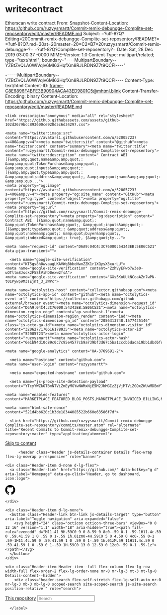 # writecontract
Etherscan write contract
From: <Saved by Blink>
Snapshot-Content-Location: https://github.com/ruzyysmartt/Commit-remix-debungge-Complite-set-reposentory/edit/master/README.md
Subject: =?utf-8?Q?Editing=20Commit-remix-debungge-Complite-set-reposentory/README?=
 =?utf-8?Q?.md=20at=20master=20=C2=B7=20ruzyysmartt/Commit-remix-debungge-?=
 =?utf-8?Q?Complite-set-reposentory?=
Date: Sat, 28 Dec 2019 03:00:37 -0000
MIME-Version: 1.0
Content-Type: multipart/related;
	type="text/html";
	boundary="----MultipartBoundary--YZBtZvQLA0WiVqlv6MI63HqfXm8RJLRDN9Z7t9QCFl----"


------MultipartBoundary--YZBtZvQLA0WiVqlv6MI63HqfXm8RJLRDN9Z7t9QCFl----
Content-Type: text/html
Content-ID: <frame-C8E6896F4BFE3B90904ACA43ED9801C5@mhtml.blink>
Content-Transfer-Encoding: binary
Content-Location: https://github.com/ruzyysmartt/Commit-remix-debungge-Complite-set-reposentory/edit/master/README.md

<!DOCTYPE html><html lang="en"><head><meta http-equiv="Content-Type" content="text/html; charset=UTF-8">
    
  <link rel="dns-prefetch" href="https://github.githubassets.com/">
  <link rel="dns-prefetch" href="https://avatars0.githubusercontent.com/">
  <link rel="dns-prefetch" href="https://avatars1.githubusercontent.com/">
  <link rel="dns-prefetch" href="https://avatars2.githubusercontent.com/">
  <link rel="dns-prefetch" href="https://avatars3.githubusercontent.com/">
  <link rel="dns-prefetch" href="https://github-cloud.s3.amazonaws.com/">
  <link rel="dns-prefetch" href="https://user-images.githubusercontent.com/">



  <link crossorigin="anonymous" media="all" rel="stylesheet" href="https://github.githubassets.com/assets/frameworks-02a3eaa24db2bd1ed9b64450595fc2cf.css">
  
    <link crossorigin="anonymous" media="all" rel="stylesheet" href="https://github.githubassets.com/assets/github-102d2679bcc893600ce928d5c6d34297.css">
    
    
    
    


  <meta name="viewport" content="width=device-width">
  
  <title>Editing Commit-remix-debungge-Complite-set-reposentory/README.md at master · ruzyysmartt/Commit-remix-debungge-Complite-set-reposentory</title>
    <meta name="description" content=" Contract ABI  [{&quot;name&quot;: &quot;TokenPurchase&quot;, &quot;inputs&quot;: [{&quot;type&quot;: &quot;address&quot;, &quot;name&quot;: &quot;buyer&quot;, &quot;indexed&quot;: true}, {&quot;type&quot;: &quot;uint256&quot;, &quot;name&quot;: &quot;eth_sold&quot;, &quot;indexed&quot;: true}, {&quot;type&quot;: &quot;uint256&quot;, &quot;name&quot;: &quot;tokens_bought&quot;, &quot;indexed&quot;: true}], &quot;anonymous&quot;: false, &quot;type&quot;: &quot;event&quot;}, {&quot;name&quot;: &quot;EthPurchase&quot;, &quot;inputs&quot;: [{&quot;type&quot;: &quot;address&quot;, &quot;name&quot;: &quot;buyer&quot;, &quot;indexed&quot;: true}, {&quot;type&quot;: &quot;uint256&quot;, &quot;name&quot;: &quot;tokens_sold&quot;, &quot;indexed&quot;: true}, {&quot;type&quot;: &quot;uint256&quot;, &quot;name&quot;: &quot;eth_bought&quot;, &quot;indexed&quot;: true}], &quot;anonymous&quot;: false, &quot;type&quot;: &quot;event&quot;}, {&quot;name&quot;: &quot;AddLiquidity&quot;, &quot;inputs&quot;: [{&quot;type&quot;: &quot;address&quot;, &quot;name&quot;: &quot;provider&quot;, &quot;indexed&quot;: true}, {&quot;type&quot;: &quot;uint256&quot;, &quot;name&quot;: &quot;eth_amount&quot;, &quot;indexed&quot;: true}, {&quot;type&quot;: &quot;uint256&quot;, &quot;name&quot;: &quot;token_amount&quot;, &quot;indexed&quot;: true}], &quot;anonymous&quot;: false, &quot;type&quot;: &quot;event&quot;}, {&quot;name&quot;: &quot;RemoveLiquidity&quot;, &quot;inputs&quot;: [{&quot;type&quot;: &quot;address&quot;, &quot;name&quot;: &quot;provider&quot;, &quot;indexed&quot;: true}, {&quot;type&quot;: &quot;uint256&quot;, &quot;name&quot;: &quot;eth_amount&quot;, &quot;indexed&quot;: true}, {&quot;type&quot;: &quot;uint256&quot;, &quot;name&quot;: &quot;token_amount&quot;, &quot;indexed&quot;: true}], &quot;anonymous&quot;: false, &quot;type&quot;: &quot;event&quot;}, {&quot;name&quot;: &quot;Transfer&quot;, &quot;inputs&quot;: [{&quot;type&quot;: &quot;address&quot;, &quot;name&quot;: &quot;_from&quot;, &quot;indexed&quot;: true}, {&quot;type&quot;: &quot;address&quot;, &quot;name&quot;: &quot;_to&quot;, &quot;indexed&quot;: true}, {&quot;type&quot;: &quot;uint256&quot;, &quot;name&quot;: &quot;_value&quot;, &quot;indexed&quot;: false}], &quot;anonymous&quot;: false, &quot;type&quot;: &quot;event&quot;}, {&quot;name&quot;: &quot;Approval&quot;, &quot;inputs&quot;: [{&quot;type&quot;: &quot;address&quot;, &quot;name&quot;: &quot;_owner&quot;, &quot;indexed&quot;: true}, {&quot;type&quot;: &quot;address&quot;, &quot;name&quot;: &quot;_spender&quot;, &quot;indexed&quot;: true}, {&quot;type&quot;: &quot;uint256&quot;, &quot;name&quot;: &quot;_value&quot;, &quot;indexed&quot;: false}], &quot;anonymous&quot;: false, &quot;type&quot;: &quot;event&quot;}, {&quot;name&quot;: &quot;setup&quot;, &quot;outputs&quot;: [], &quot;inputs&quot;: [{&quot;type&quot;: &quot;address&quot;, &quot;name&quot;: &quot;token_addr&quot;}], &quot;constant&quot;: false, &quot;payable&quot;: false, &quot;type&quot;: &quot;function&quot;, &quot;gas&quot;: 175875}, {&quot;name&quot;: &quot;addLiquidity&quot;, &quot;outputs&quot;: [{&quot;type&quot;: &quot;uint256&quot;, &quot;name&quot;: &quot;out&quot;}], &quot;inputs&quot;: [{&quot;type&quot;: &quot;uint256&quot;, &quot;name&quot;: &quot;min_liquidity&quot;}, {&quot;type&quot;: &quot;uint256&quot;, &quot;name&quot;: &quot;max_tokens&quot;}, {&quot;type&quot;: &quot;uint256&quot;, &quot;name&quot;: &quot;deadline&quot;}], &quot;constant&quot;: false, &quot;payable&quot;: true, &quot;type&quot;: &quot;function&quot;, &quot;gas&quot;: 82616}, {&quot;name&quot;: &quot;removeLiquidity&quot;, &quot;outputs&quot;: [{&quot;type&quot;: &quot;uint256&quot;, &quot;name&quot;: &quot;out&quot;}, {&quot;type&quot;: &quot;uint256&quot;, &quot;name&quot;: &quot;out&quot;}], &quot;inputs&quot;: [{&quot;type&quot;: &quot;uint256&quot;, &quot;name&quot;: &quot;amount&quot;}, {&quot;type&quot;: &quot;uint256&quot;, &quot;name&quot;: &quot;min_eth&quot;}, {&quot;type&quot;: &quot;uint256&quot;, &quot;name&quot;: &quot;min_tokens&quot;}, {&quot;type&quot;: &quot;uint256&quot;, &quot;name&quot;: &quot;deadline&quot;}], &quot;constant&quot;: false, &quot;payable&quot;: false, &quot;type&quot;: &quot;function&quot;, &quot;gas&quot;: 116814}, {&quot;name&quot;: &quot;__default__&quot;, &quot;outputs&quot;: [], &quot;inputs&quot;: [], &quot;constant&quot;: false, &quot;payable&quot;: true, &quot;type&quot;: &quot;function&quot;}, {&quot;name&quot;: &quot;ethToTokenSwapInput&quot;, &quot;outputs&quot;: [{&quot;type&quot;: &quot;uint256&quot;, &quot;name&quot;: &quot;out&quot;}], &quot;inputs&quot;: [{&quot;type&quot;: &quot;uint256&quot;, &quot;name&quot;: &quot;min_tokens&quot;}, {&quot;type&quot;: &quot;uint256&quot;, &quot;name&quot;: &quot;deadline&quot;}], &quot;constant&quot;: false, &quot;payable&quot;: true, &quot;type&quot;: &quot;function&quot;, &quot;gas&quot;: 12757}, {&quot;name&quot;: &quot;ethToTokenTransferInput&quot;, &quot;outputs&quot;: [{&quot;type&quot;: &quot;uint256&quot;, &quot;name&quot;: &quot;out&quot;}], &quot;inputs&quot;: [{&quot;type&quot;: &quot;uint256&quot;, &quot;name&quot;: &quot;min_tokens&quot;}, {&quot;type&quot;: &quot;uint256&quot;, &quot;name&quot;: &quot;deadline&quot;}, {&quot;type&quot;: &quot;address&quot;, &quot;name&quot;: &quot;recipient&quot;}], &quot;constant&quot;: false, &quot;payable&quot;: true, &quot;type&quot;: &quot;function&quot;, &quot;gas&quot;: 12965}, {&quot;name&quot;: &quot;ethToTokenSwapOutput&quot;, &quot;outputs&quot;: [{&quot;type&quot;: &quot;uint256&quot;, &quot;name&quot;: &quot;out&quot;}], &quot;inputs&quot;: [{&quot;type&quot;: &quot;uint256&quot;, &quot;name&quot;: &quot;tokens_bought&quot;}, {&quot;type&quot;: &quot;uint256&quot;, &quot;name&quot;: &quot;deadline&quot;}], &quot;constant&quot;: false, &quot;payable&quot;: true, &quot;type&quot;: &quot;function&quot;, &quot;gas&quot;: 50463}, {&quot;name&quot;: &quot;ethToTokenTransferOutput&quot;, &quot;outputs&quot;: [{&quot;type&quot;: &quot;uint256&quot;, &quot;name&quot;: &quot;out&quot;}], &quot;inputs&quot;: [{&quot;type&quot;: &quot;uint256&quot;, &quot;name&quot;: &quot;tokens_bought&quot;}, {&quot;type&quot;: &quot;uint256&quot;, &quot;name&quot;: &quot;deadline&quot;}, {&quot;type&quot;: &quot;address&quot;, &quot;name&quot;: &quot;recipient&quot;}], &quot;constant&quot;: false, &quot;payable&quot;: true, &quot;type&quot;: &quot;function&quot;, &quot;gas&quot;: 50671}, {&quot;name&quot;: &quot;tokenToEthSwapInput&quot;, &quot;outputs&quot;: [{&quot;type&quot;: &quot;uint256&quot;, &quot;name&quot;: &quot;out&quot;}], &quot;inputs&quot;: [{&quot;type&quot;: &quot;uint256&quot;, &quot;name&quot;: &quot;tokens_sold&quot;}, {&quot;type&quot;: &quot;uint256&quot;, &quot;name&quot;: &quot;min_eth&quot;}, {&quot;type&quot;: &quot;uint256&quot;, &quot;name&quot;: &quot;deadline&quot;}], &quot;constant&quot;: false, &quot;payable&quot;: false, &quot;type&quot;: &quot;function&quot;, &quot;gas&quot;: 47503}, {&quot;name&quot;: &quot;tokenToEthTransferInput&quot;, &quot;outputs&quot;: [{&quot;type&quot;: &quot;uint256&quot;, &quot;name&quot;: &quot;out&quot;}], &quot;inputs&quot;: [{&quot;type&quot;: &quot;uint256&quot;, &quot;name&quot;: &quot;tokens_sold&quot;}, {&quot;type&quot;: &quot;uint256&quot;, &quot;name&quot;: &quot;min_eth&quot;}, {&quot;type&quot;: &quot;uint256&quot;, &quot;name&quot;: &quot;deadline&quot;}, {&quot;type&quot;: &quot;address&quot;, &quot;name&quot;: &quot;recipient&quot;}], &quot;constant&quot;: false, &quot;payable&quot;: false, &quot;type&quot;: &quot;function&quot;, &quot;gas&quot;: 47712}, {&quot;name&quot;: &quot;tokenToEthSwapOutput&quot;, &quot;outputs&quot;: [{&quot;type&quot;: &quot;uint256&quot;, &quot;name&quot;: &quot;out&quot;}], &quot;inputs&quot;: [{&quot;type&quot;: &quot;uint256&quot;, &quot;name&quot;: &quot;eth_bought&quot;}, {&quot;type&quot;: &quot;uint256&quot;, &quot;name&quot;: &quot;max_tokens&quot;}, {&quot;type&quot;: &quot;uint256&quot;, &quot;name&quot;: &quot;deadline&quot;}], &quot;constant&quot;: false, &quot;payable&quot;: false, &quot;type&quot;: &quot;function&quot;, &quot;gas&quot;: 50175}, {&quot;name&quot;: &quot;tokenToEthTransferOutput&quot;, &quot;outputs&quot;: [{&quot;type&quot;: &quot;uint256&quot;, &quot;name&quot;: &quot;out&quot;}], &quot;inputs&quot;: [{&quot;type&quot;: &quot;uint256&quot;, &quot;name&quot;: &quot;eth_bought&quot;}, {&quot;type&quot;: &quot;uint256&quot;, &quot;name&quot;: &quot;max_tokens&quot;}, {&quot;type&quot;: &quot;uint256&quot;, &quot;name&quot;: &quot;deadline&quot;}, {&quot;type&quot;: &quot;address&quot;, &quot;name&quot;: &quot;recipient&quot;}], &quot;constant&quot;: false, &quot;payable&quot;: false, &quot;type&quot;: &quot;function&quot;, &quot;gas&quot;: 50384}, {&quot;name&quot;: &quot;tokenToTokenSwapInput&quot;, &quot;outputs&quot;: [{&quot;type&quot;: &quot;uint256&quot;, &quot;name&quot;: &quot;out&quot;}], &quot;inputs&quot;: [{&quot;type&quot;: &quot;uint256&quot;, &quot;name&quot;: &quot;tokens_sold&quot;}, {&quot;type&quot;: &quot;uint256&quot;, &quot;name&quot;: &quot;min_tokens_bought&quot;}, {&quot;type&quot;: &quot;uint256&quot;, &quot;name&quot;: &quot;min_eth_bought&quot;}, {&quot;type&quot;: &quot;uint256&quot;, &quot;name&quot;: &quot;deadline&quot;}, {&quot;type&quot;: &quot;address&quot;, &quot;name&quot;: &quot;token_addr&quot;}], &quot;constant&quot;: false, &quot;payable&quot;: false, &quot;type&quot;: &quot;function&quot;, &quot;gas&quot;: 51007}, {&quot;name&quot;: &quot;tokenToTokenTransferInput&quot;, &quot;outputs&quot;: [{&quot;type&quot;: &quot;uint256&quot;, &quot;name&quot;: &quot;out&quot;}], &quot;inputs&quot;: [{&quot;type&quot;: &quot;uint256&quot;, &quot;name&quot;: &quot;tokens_sold&quot;}, {&quot;type&quot;: &quot;uint256&quot;, &quot;name&quot;: &quot;min_tokens_bought&quot;}, {&quot;type&quot;: &quot;uint256&quot;, &quot;name&quot;: &quot;min_eth_bought&quot;}, {&quot;type&quot;: &quot;uint256&quot;, &quot;name&quot;: &quot;deadline&quot;}, {&quot;type&quot;: &quot;address&quot;, &quot;name&quot;: &quot;recipient&quot;}, {&quot;type&quot;: &quot;address&quot;, &quot;name&quot;: &quot;token_addr&quot;}], &quot;constant&quot;: false, &quot;payable&quot;: false, &quot;type&quot;: &quot;function&quot;, &quot;gas&quot;: 51098}, {&quot;name&quot;: &quot;tokenToTokenSwapOutput&quot;, &quot;outputs&quot;: [{&quot;type&quot;: &quot;uint256&quot;, &quot;name&quot;: &quot;out&quot;}], &quot;inputs&quot;: [{&quot;type&quot;: &quot;uint256&quot;, &quot;name&quot;: &quot;tokens_bought&quot;}, {&quot;type&quot;: &quot;uint256&quot;, &quot;name&quot;: &quot;max_tokens_sold&quot;}, {&quot;type&quot;: &quot;uint256&quot;, &quot;name&quot;: &quot;max_eth_sold&quot;}, {&quot;type&quot;: &quot;uint256&quot;, &quot;name&quot;: &quot;deadline&quot;}, {&quot;type&quot;: &quot;address&quot;, &quot;name&quot;: &quot;token_addr&quot;}], &quot;constant&quot;: false, &quot;payable&quot;: false, &quot;type&quot;: &quot;function&quot;, &quot;gas&quot;: 54928}, {&quot;name&quot;: &quot;tokenToTokenTransferOutput&quot;, &quot;outputs&quot;: [{&quot;type&quot;: &quot;uint256&quot;, &quot;name&quot;: &quot;out&quot;}], &quot;inputs&quot;: [{&quot;type&quot;: &quot;uint256&quot;, &quot;name&quot;: &quot;tokens_bought&quot;}, {&quot;type&quot;: &quot;uint256&quot;, &quot;name&quot;: &quot;max_tokens_sold&quot;}, {&quot;type&quot;: &quot;uint256&quot;, &quot;name&quot;: &quot;max_eth_sold&quot;}, {&quot;type&quot;: &quot;uint256&quot;, &quot;name&quot;: &quot;deadline&quot;}, {&quot;type&quot;: &quot;address&quot;, &quot;name&quot;: &quot;recipient&quot;}, {&quot;type&quot;: &quot;address&quot;, &quot;name&quot;: &quot;token_addr&quot;}], &quot;constant&quot;: false, &quot;payable&quot;: false, &quot;type&quot;: &quot;function&quot;, &quot;gas&quot;: 55019}, {&quot;name&quot;: &quot;tokenToExchangeSwapInput&quot;, &quot;outputs&quot;: [{&quot;type&quot;: &quot;uint256&quot;, &quot;name&quot;: &quot;out&quot;}], &quot;inputs&quot;: [{&quot;type&quot;: &quot;uint256&quot;, &quot;name&quot;: &quot;tokens_sold&quot;}, {&quot;type&quot;: &quot;uint256&quot;, &quot;name&quot;: &quot;min_tokens_bought&quot;}, {&quot;type&quot;: &quot;uint256&quot;, &quot;name&quot;: &quot;min_eth_bought&quot;}, {&quot;type&quot;: &quot;uint256&quot;, &quot;name&quot;: &quot;deadline&quot;}, {&quot;type&quot;: &quot;address&quot;, &quot;name&quot;: &quot;exchange_addr&quot;}], &quot;constant&quot;: false, &quot;payable&quot;: false, &quot;type&quot;: &quot;function&quot;, &quot;gas&quot;: 49342}, {&quot;name&quot;: &quot;tokenToExchangeTransferInput&quot;, &quot;outputs&quot;: [{&quot;type&quot;: &quot;uint256&quot;, &quot;name&quot;: &quot;out&quot;}], &quot;inputs&quot;: [{&quot;type&quot;: &quot;uint256&quot;, &quot;name&quot;: &quot;tokens_sold&quot;}, {&quot;type&quot;: &quot;uint256&quot;, &quot;name&quot;: &quot;min_tokens_bought&quot;}, {&quot;type&quot;: &quot;uint256&quot;, &quot;name&quot;: &quot;min_eth_bought&quot;}, {&quot;type&quot;: &quot;uint256&quot;, &quot;name&quot;: &quot;deadline&quot;}, {&quot;type&quot;: &quot;address&quot;, &quot;name&quot;: &quot;recipient&quot;}, {&quot;type&quot;: &quot;address&quot;, &quot;name&quot;: &quot;exchange_addr&quot;}], &quot;constant&quot;: false, &quot;payable&quot;: false, &quot;type&quot;: &quot;function&quot;, &quot;gas&quot;: 49532}, {&quot;name&quot;: &quot;tokenToExchangeSwapOutput&quot;, &quot;outputs&quot;: [{&quot;type&quot;: &quot;uint256&quot;, &quot;name&quot;: &quot;out&quot;}], &quot;inputs&quot;: [{&quot;type&quot;: &quot;uint256&quot;, &quot;name&quot;: &quot;tokens_bought&quot;}, {&quot;type&quot;: &quot;uint256&quot;, &quot;name&quot;: &quot;max_tokens_sold&quot;}, {&quot;type&quot;: &quot;uint256&quot;, &quot;name&quot;: &quot;max_eth_sold&quot;}, {&quot;type&quot;: &quot;uint256&quot;, &quot;name&quot;: &quot;deadline&quot;}, {&quot;type&quot;: &quot;address&quot;, &quot;name&quot;: &quot;exchange_addr&quot;}], &quot;constant&quot;: false, &quot;payable&quot;: false, &quot;type&quot;: &quot;function&quot;, &quot;gas&quot;: 53233}, {&quot;name&quot;: &quot;tokenToExchangeTransferOutput&quot;, &quot;outputs&quot;: [{&quot;type&quot;: &quot;uint256&quot;, &quot;name&quot;: &quot;out&quot;}], &quot;inputs&quot;: [{&quot;type&quot;: &quot;uint256&quot;, &quot;name&quot;: &quot;tokens_bought&quot;}, {&quot;type&quot;: &quot;uint256&quot;, &quot;name&quot;: &quot;max_tokens_sold&quot;}, {&quot;type&quot;: &quot;uint256&quot;, &quot;name&quot;: &quot;max_eth_sold&quot;}, {&quot;type&quot;: &quot;uint256&quot;, &quot;name&quot;: &quot;deadline&quot;}, {&quot;type&quot;: &quot;address&quot;, &quot;name&quot;: &quot;recipient&quot;}, {&quot;type&quot;: &quot;address&quot;, &quot;name&quot;: &quot;exchange_addr&quot;}], &quot;constant&quot;: false, &quot;payable&quot;: false, &quot;type&quot;: &quot;function&quot;, &quot;gas&quot;: 53423}, {&quot;name&quot;: &quot;getEthToTokenInputPrice&quot;, &quot;outputs&quot;: [{&quot;type&quot;: &quot;uint256&quot;, &quot;name&quot;: &quot;out&quot;}], &quot;inputs&quot;: [{&quot;type&quot;: &quot;uint256&quot;, &quot;name&quot;: &quot;eth_sold&quot;}], &quot;constant&quot;: true, &quot;payable&quot;: false, &quot;type&quot;: &quot;function&quot;, &quot;gas&quot;: 5542}, {&quot;name&quot;: &quot;getEthToTokenOutputPrice&quot;, &quot;outputs&quot;: [{&quot;type&quot;: &quot;uint256&quot;, &quot;name&quot;: &quot;out&quot;}], &quot;inputs&quot;: [{&quot;type&quot;: &quot;uint256&quot;, &quot;name&quot;: &quot;tokens_bought&quot;}], &quot;constant&quot;: true, &quot;payable&quot;: false, &quot;type&quot;: &quot;function&quot;, &quot;gas&quot;: 6872}, {&quot;name&quot;: &quot;getTokenToEthInputPrice&quot;, &quot;outputs&quot;: [{&quot;type&quot;: &quot;uint256&quot;, &quot;name&quot;: &quot;out&quot;}], &quot;inputs&quot;: [{&quot;type&quot;: &quot;uint256&quot;, &quot;name&quot;: &quot;tokens_sold&quot;}], &quot;constant&quot;: true, &quot;payable&quot;: false, &quot;type&quot;: &quot;function&quot;, &quot;gas&quot;: 5637}, {&quot;name&quot;: &quot;getTokenToEthOutputPrice&quot;, &quot;outputs&quot;: [{&quot;type&quot;: &quot;uint256&quot;, &quot;name&quot;: &quot;out&quot;}], &quot;inputs&quot;: [{&quot;type&quot;: &quot;uint256&quot;, &quot;name&quot;: &quot;eth_bought&quot;}], &quot;constant&quot;: true, &quot;payable&quot;: false, &quot;type&quot;: &quot;function&quot;, &quot;gas&quot;: 6897}, {&quot;name&quot;: &quot;tokenAddress&quot;, &quot;outputs&quot;: [{&quot;type&quot;: &quot;address&quot;, &quot;name&quot;: &quot;out&quot;}], &quot;inputs&quot;: [], &quot;constant&quot;: true, &quot;payable&quot;: false, &quot;type&quot;: &quot;function&quot;, &quot;gas&quot;: 1413}, {&quot;name&quot;: &quot;factoryAddress&quot;, &quot;outputs&quot;: [{&quot;type&quot;: &quot;address&quot;, &quot;name&quot;: &quot;out&quot;}], &quot;inputs&quot;: [], &quot;constant&quot;: true, &quot;payable&quot;: false, &quot;type&quot;: &quot;function&quot;, &quot;gas&quot;: 1443}, {&quot;name&quot;: &quot;balanceOf&quot;, &quot;outputs&quot;: [{&quot;type&quot;: &quot;uint256&quot;, &quot;name&quot;: &quot;out&quot;}], &quot;inputs&quot;: [{&quot;type&quot;: &quot;address&quot;, &quot;name&quot;: &quot;_owner&quot;}], &quot;constant&quot;: true, &quot;payable&quot;: false, &quot;type&quot;: &quot;function&quot;, &quot;gas&quot;: 1645}, {&quot;name&quot;: &quot;transfer&quot;, &quot;outputs&quot;: [{&quot;type&quot;: &quot;bool&quot;, &quot;name&quot;: &quot;out&quot;}], &quot;inputs&quot;: [{&quot;type&quot;: &quot;address&quot;, &quot;name&quot;: &quot;_to&quot;}, {&quot;type&quot;: &quot;uint256&quot;, &quot;name&quot;: &quot;_value&quot;}], &quot;constant&quot;: false, &quot;payable&quot;: false, &quot;type&quot;: &quot;function&quot;, &quot;gas&quot;: 75034}, {&quot;name&quot;: &quot;transferFrom&quot;, &quot;outputs&quot;: [{&quot;type&quot;: &quot;bool&quot;, &quot;name&quot;: &quot;out&quot;}], &quot;inputs&quot;: [{&quot;type&quot;: &quot;address&quot;, &quot;name&quot;: &quot;_from&quot;}, {&quot;type&quot;: &quot;address&quot;, &quot;name&quot;: &quot;_to&quot;}, {&quot;type&quot;: &quot;uint256&quot;, &quot;name&quot;: &quot;_value&quot;}], &quot;constant&quot;: false, &quot;payable&quot;: false, &quot;type&quot;: &quot;function&quot;, &quot;gas&quot;: 110907}, {&quot;name&quot;: &quot;approve&quot;, &quot;outputs&quot;: [{&quot;type&quot;: &quot;bool&quot;, &quot;name&quot;: &quot;out&quot;}], &quot;inputs&quot;: [{&quot;type&quot;: &quot;address&quot;, &quot;name&quot;: &quot;_spender&quot;}, {&quot;type&quot;: &quot;uint256&quot;, &quot;name&quot;: &quot;_value&quot;}], &quot;constant&quot;: false, &quot;payable&quot;: false, &quot;type&quot;: &quot;function&quot;, &quot;gas&quot;: 38769}, {&quot;name&quot;: &quot;allowance&quot;, &quot;outputs&quot;: [{&quot;type&quot;: &quot;uint256&quot;, &quot;name&quot;: &quot;out&quot;}], &quot;inputs&quot;: [{&quot;type&quot;: &quot;address&quot;, &quot;name&quot;: &quot;_owner&quot;}, {&quot;type&quot;: &quot;address&quot;, &quot;name&quot;: &quot;_spender&quot;}], &quot;constant&quot;: true, &quot;payable&quot;: false, &quot;type&quot;: &quot;function&quot;, &quot;gas&quot;: 1925}, {&quot;name&quot;: &quot;name&quot;, &quot;outputs&quot;: [{&quot;type&quot;: &quot;bytes32&quot;, &quot;name&quot;: &quot;out&quot;}], &quot;inputs&quot;: [], &quot;constant&quot;: true, &quot;payable&quot;: false, &quot;type&quot;: &quot;function&quot;, &quot;gas&quot;: 1623}, {&quot;name&quot;: &quot;symbol&quot;, &quot;outputs&quot;: [{&quot;type&quot;: &quot;bytes32&quot;, &quot;name&quot;: &quot;out&quot;}], &quot;inputs&quot;: [], &quot;constant&quot;: true, &quot;payable&quot;: false, &quot;type&quot;: &quot;function&quot;, &quot;gas&quot;: 1653}, {&quot;name&quot;: &quot;decimals&quot;, &quot;outputs&quot;: [{&quot;type&quot;: &quot;uint256&quot;, &quot;name&quot;: &quot;out&quot;}], &quot;inputs&quot;: [], &quot;constant&quot;: true, &quot;payable&quot;: false, &quot;type&quot;: &quot;function&quot;, &quot;gas&quot;: 1683}, {&quot;name&quot;: &quot;totalSupply&quot;, &quot;outputs&quot;: [{&quot;type&quot;: &quot;uint256&quot;, &quot;name&quot;: &quot;out&quot;}], &quot;inputs&quot;: [], &quot;constant&quot;: true, &quot;payable&quot;: false, &quot;type&quot;: &quot;function&quot;, &quot;gas&quot;: 1713}] - ruzyysmartt/Commit-remix-debungge-Complite-set-reposentory">
    <link rel="search" type="application/opensearchdescription+xml" href="https://github.com/opensearch.xml" title="GitHub">
  <link rel="fluid-icon" href="https://github.com/fluidicon.png" title="GitHub">
  <meta property="fb:app_id" content="1401488693436528">

    <meta name="twitter:image:src" content="https://avatars1.githubusercontent.com/u/52005723?s=400&amp;v=4"><meta name="twitter:site" content="@github"><meta name="twitter:card" content="summary"><meta name="twitter:title" content="ruzyysmartt/Commit-remix-debungge-Complite-set-reposentory"><meta name="twitter:description" content=" Contract ABI  [{&amp;amp;quot;name&amp;amp;quot;: &amp;amp;quot;TokenPurchase&amp;amp;quot;, &amp;amp;quot;inputs&amp;amp;quot;: [{&amp;amp;quot;type&amp;amp;quot;: &amp;amp;quot;address&amp;amp;quot;, &amp;amp;quot;name&amp;amp;quot;: &amp;amp;quo...">
    <meta property="og:image" content="https://avatars1.githubusercontent.com/u/52005723?s=400&amp;v=4"><meta property="og:site_name" content="GitHub"><meta property="og:type" content="object"><meta property="og:title" content="ruzyysmartt/Commit-remix-debungge-Complite-set-reposentory"><meta property="og:url" content="https://github.com/ruzyysmartt/Commit-remix-debungge-Complite-set-reposentory"><meta property="og:description" content=" Contract ABI  [{&amp;quot;name&amp;quot;: &amp;quot;TokenPurchase&amp;quot;, &amp;quot;inputs&amp;quot;: [{&amp;quot;type&amp;quot;: &amp;quot;address&amp;quot;, &amp;quot;name&amp;quot;: &amp;quot;buyer&amp;quot;, &amp;quot;indexed&amp;quot;: true}, {&amp;quot;ty...">

  <link rel="assets" href="https://github.githubassets.com/">
  <link rel="web-socket" href="wss://live.github.com/_sockets/VjI6NDgyMjg3ODk4OjJjNWQ2NDA2NDM0MGE3NGU0MzAxNGVjMzIyYWJiYTk4YWU4OTI2N2Q0NmNkMjAxZDRjMTg5YWE3NjNmYTQ2NzI=--8351b41e075ada0140ae23b69125ffb603144ba4">
  <link rel="sudo-modal" href="https://github.com/sessions/sudo_modal">

    <meta name="request-id" content="D6A9:04C4:3C76000:54343EB:5E06C521" data-pjax-transient="">



  

  <meta name="selected-link" value="repo_source" data-pjax-transient="">

      <meta name="google-site-verification" content="KT5gs8h0wvaagLKAVWq8bbeNwnZZK1r1XQysX3xurLU">
    <meta name="google-site-verification" content="ZzhVyEFwb7w3e0-uOTltm8Jsck2F5StVihD0exw2fsA">
    <meta name="google-site-verification" content="GXs5KoUUkNCoaAZn7wPN-t01Pywp9M3sEjnt_3_ZWPc">

    <meta name="octolytics-host" content="collector.githubapp.com"><meta name="octolytics-app-id" content="github"><meta name="octolytics-event-url" content="https://collector.githubapp.com/github-external/browser_event"><meta name="octolytics-dimension-request_id" content="D6A9:04C4:3C76000:54343EB:5E06C521"><meta name="octolytics-dimension-region_edge" content="ap-southeast-1"><meta name="octolytics-dimension-region_render" content="iad"><meta name="octolytics-dimension-ga_id" content="2056313748.1577425146" class="js-octo-ga-id"><meta name="octolytics-dimension-visitor_id" content="3206277170616178935"><meta name="octolytics-actor-id" content="52005723"><meta name="octolytics-actor-login" content="ruzyysmartt"><meta name="octolytics-actor-hash" content="6e1b94d10c89c0c7c95e4577cb9a739bf3d67c5ba1cccb5dada19bb1dbd6fd3c">

<meta name="analytics-location" content="/<user-name>/<repo-name>/blob/edit" data-pjax-transient="true">



    <meta name="google-analytics" content="UA-3769691-2">

  <meta class="js-ga-set" name="userId" content="4e652ee9d64b562e8285130b18a6e57b">

<meta class="js-ga-set" name="dimension1" content="Logged In">

  <meta class="js-ga-set" name="dimension3" content="mobile">


  

      <meta name="hostname" content="github.com">
    <meta name="user-login" content="ruzyysmartt">

      <meta name="expected-hostname" content="github.com">

      <meta name="js-proxy-site-detection-payload" content="YTcyYWZkOTBmNTViZmEyMGYwNWMxNjE5M2JhMGIzZjVjMTViZGQxZWUwMDBmYTM3NjEzNWZlZGRjY2JlZTg4MXx7InJlbW90ZV9hZGRyZXNzIjoiMTEzLjIxMC4xODEuNTAiLCJyZXF1ZXN0X2lkIjoiRDZBOTowNEM0OjNDNzYwMDA6NTQzNDNFQjo1RTA2QzUyMSIsInRpbWVzdGFtcCI6MTU3NzUwMjAzNSwiaG9zdCI6ImdpdGh1Yi5jb20ifQ==">

    <meta name="enabled-features" content="MARKETPLACE_FEATURED_BLOG_POSTS,MARKETPLACE_INVOICED_BILLING,MARKETPLACE_SOCIAL_PROOF_CUSTOMERS,MARKETPLACE_TRENDING_SOCIAL_PROOF,MARKETPLACE_RECOMMENDATIONS,MARKETPLACE_PENDING_INSTALLATIONS,NOTIFY_ON_BLOCK,RELATED_ISSUES,GHE_CLOUD_TRIAL">

    <meta name="html-safe-nonce" content="521d4bb620c1b3de18344085522b660e63586f7d">

  <meta http-equiv="x-pjax-version" content="61f8c219e8739359a3bf9c46bc342ad6">
  

      <link href="https://github.com/ruzyysmartt/Commit-remix-debungge-Complite-set-reposentory/commits/master.atom" rel="alternate" title="Recent Commits to Commit-remix-debungge-Complite-set-reposentory:master" type="application/atom+xml">

  <meta name="go-import" content="github.com/ruzyysmartt/Commit-remix-debungge-Complite-set-reposentory git https://github.com/ruzyysmartt/Commit-remix-debungge-Complite-set-reposentory.git">

  <meta name="octolytics-dimension-user_id" content="52005723"><meta name="octolytics-dimension-user_login" content="ruzyysmartt"><meta name="octolytics-dimension-repository_id" content="230549143"><meta name="octolytics-dimension-repository_nwo" content="ruzyysmartt/Commit-remix-debungge-Complite-set-reposentory"><meta name="octolytics-dimension-repository_public" content="true"><meta name="octolytics-dimension-repository_is_fork" content="false"><meta name="octolytics-dimension-repository_network_root_id" content="230549143"><meta name="octolytics-dimension-repository_network_root_nwo" content="ruzyysmartt/Commit-remix-debungge-Complite-set-reposentory"><meta name="octolytics-dimension-repository_explore_github_marketplace_ci_cta_shown" content="false">




  <meta name="browser-stats-url" content="https://api.github.com/_private/browser/stats">

  <meta name="browser-errors-url" content="https://api.github.com/_private/browser/errors">

  <link rel="mask-icon" href="https://github.githubassets.com/pinned-octocat.svg" color="#000000">
  <link rel="icon" type="image/x-icon" class="js-site-favicon" href="https://github.githubassets.com/favicon.ico">

<meta name="theme-color" content="#1e2327">



  <meta name="webauthn-auth-enabled" content="true">

  <meta name="webauthn-registration-enabled" content="true">

  <link rel="manifest" href="https://github.com/manifest.json" crossorigin="use-credentials">

  </head>

  <body class="logged-in env-production page-responsive page-edit-blob">
    

  <div class="position-relative js-header-wrapper ">
    <a href="https://github.com/ruzyysmartt/Commit-remix-debungge-Complite-set-reposentory/edit/master/README.md#start-of-content" tabindex="1" class="p-3 bg-blue text-white show-on-focus js-skip-to-content">Skip to content</a>
    <span class="Progress progress-pjax-loader position-fixed width-full js-pjax-loader-bar">
      <span class="progress-pjax-loader-bar top-0 left-0" style="width: 0%;"></span>
    </span>

    
    
    


          <header class="Header js-details-container Details flex-wrap flex-lg-nowrap p-responsive" role="banner">

    <div class="Header-item d-none d-lg-flex">
      <a class="Header-link" href="https://github.com/" data-hotkey="g d" aria-label="Homepage" data-ga-click="Header, go to dashboard, icon:logo">
  <svg class="octicon octicon-mark-github v-align-middle" height="32" viewBox="0 0 16 16" version="1.1" width="32" aria-hidden="true"><path fill-rule="evenodd" d="M8 0C3.58 0 0 3.58 0 8c0 3.54 2.29 6.53 5.47 7.59.4.07.55-.17.55-.38 0-.19-.01-.82-.01-1.49-2.01.37-2.53-.49-2.69-.94-.09-.23-.48-.94-.82-1.13-.28-.15-.68-.52-.01-.53.63-.01 1.08.58 1.23.82.72 1.21 1.87.87 2.33.66.07-.52.28-.87.51-1.07-1.78-.2-3.64-.89-3.64-3.95 0-.87.31-1.59.82-2.15-.08-.2-.36-1.02.08-2.12 0 0 .67-.21 2.2.82.64-.18 1.32-.27 2-.27.68 0 1.36.09 2 .27 1.53-1.04 2.2-.82 2.2-.82.44 1.1.16 1.92.08 2.12.51.56.82 1.27.82 2.15 0 3.07-1.87 3.75-3.65 3.95.29.25.54.73.54 1.48 0 1.07-.01 1.93-.01 2.2 0 .21.15.46.55.38A8.013 8.013 0 0016 8c0-4.42-3.58-8-8-8z"></path></svg>
</a>

    </div>

    <div class="Header-item d-lg-none">
      <button class="Header-link btn-link js-details-target" type="button" aria-label="Toggle navigation" aria-expanded="false">
        <svg height="24" class="octicon octicon-three-bars" viewBox="0 0 12 16" version="1.1" width="18" aria-hidden="true"><path fill-rule="evenodd" d="M11.41 9H.59C0 9 0 8.59 0 8c0-.59 0-1 .59-1H11.4c.59 0 .59.41.59 1 0 .59 0 1-.59 1h.01zm0-4H.59C0 5 0 4.59 0 4c0-.59 0-1 .59-1H11.4c.59 0 .59.41.59 1 0 .59 0 1-.59 1h.01zM.59 11H11.4c.59 0 .59.41.59 1 0 .59 0 1-.59 1H.59C0 13 0 12.59 0 12c0-.59 0-1 .59-1z"></path></svg>
      </button>
    </div>

    <div class="Header-item Header-item--full flex-column flex-lg-row width-full flex-order-2 flex-lg-order-none mr-0 mr-lg-3 mt-3 mt-lg-0 Details-content--hidden">
        <div class="header-search flex-self-stretch flex-lg-self-auto mr-0 mr-lg-3 mb-3 mb-lg-0 scoped-search site-scoped-search js-site-search position-relative " role="search">
  <div class="position-relative">
    <!-- '"` --><!-- </textarea></xmp> --><form class="js-site-search-form" role="search" aria-label="Site" data-scope-type="Repository" data-scope-id="230549143" data-scoped-search-url="/ruzyysmartt/Commit-remix-debungge-Complite-set-reposentory/search" data-unscoped-search-url="/search" action="https://github.com/ruzyysmartt/Commit-remix-debungge-Complite-set-reposentory/search" accept-charset="UTF-8" method="get">
      <label class="form-control input-sm header-search-wrapper p-0  js-chromeless-input-container">
            <a class="header-search-scope no-underline" href="https://github.com/ruzyysmartt/Commit-remix-debungge-Complite-set-reposentory/edit/master/README.md">This repository</a>
        <input type="text" class="form-control input-sm header-search-input  js-site-search-focus js-site-search-field is-clearable" data-hotkey="s,/" name="q" value="" placeholder="Search" data-unscoped-placeholder="Search GitHub" data-scoped-placeholder="Search" autocapitalize="off" aria-label="Search this repository">
          
      </label>
</form>  </div>
</div>
